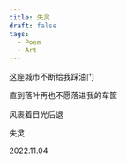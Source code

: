 ```yaml
---
title: 失灵
draft: false
tags:
  - Poem
  - Art
---
```

这座城市不断给我踩油门

直到落叶再也不愿落进我的车筐


风裹着日光后退

失灵

2022.11.04